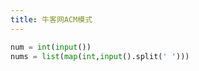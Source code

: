 ```yaml
---
title: 牛客网ACM模式
---
```


```python
num = int(input())
nums = list(map(int,input().split(' ')))
```

